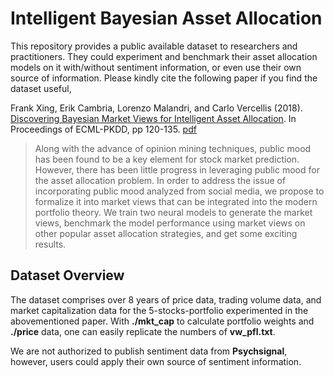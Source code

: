 # Intelligent Bayesian Asset Allocation

This repository provides a public available dataset to researchers and practitioners. They could experiment and benchmark their asset allocation models on it with/without sentiment information, or even use their own source of information. Please kindly cite the following paper if you find the dataset useful,  

Frank Xing, Erik Cambria, Lorenzo Malandri, and Carlo Vercellis (2018). [Discovering Bayesian Market Views for Intelligent Asset Allocation](https://link.springer.com/chapter/10.1007%2F978-3-030-10997-4_8). In Proceedings of ECML-PKDD, pp 120-135. [pdf](https://arxiv.org/pdf/1802.09911.pdf)
> Along with the advance of opinion mining techniques, public mood has been found to be a key element for stock market prediction. However, there has been little progress in leveraging public mood for the asset allocation problem. In order to address the issue of incorporating public mood analyzed from social media, we propose to formalize it into market views that can be integrated into the
modern portfolio theory. We train two neural models to generate the market views, benchmark the model performance using market views on other popular asset allocation strategies, and get some exciting results.

## Dataset Overview

The dataset comprises over 8 years of price data, trading volume data, and market capitalization data for the 5-stocks-portfolio experimented in the abovementioned paper. With **./mkt_cap** to calculate portfolio weights and **./price** data, one can easily replicate the numbers of **vw_pfl.txt**.

We are not authorized to publish sentiment data from **Psychsignal**, however, users could apply their own source of sentiment information.  
